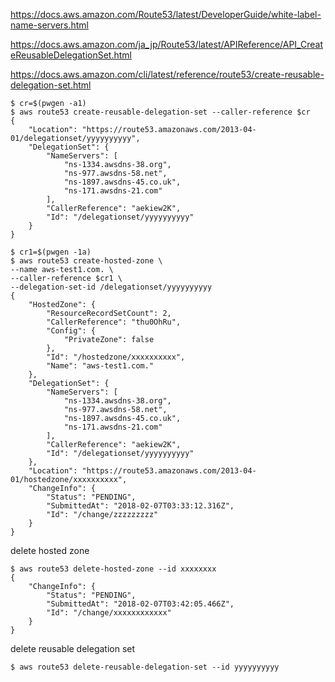 https://docs.aws.amazon.com/Route53/latest/DeveloperGuide/white-label-name-servers.html

https://docs.aws.amazon.com/ja_jp/Route53/latest/APIReference/API_CreateReusableDelegationSet.html

https://docs.aws.amazon.com/cli/latest/reference/route53/create-reusable-delegation-set.html

```
$ cr=$(pwgen -a1)
$ aws route53 create-reusable-delegation-set --caller-reference $cr
{
    "Location": "https://route53.amazonaws.com/2013-04-01/delegationset/yyyyyyyyyy",
    "DelegationSet": {
        "NameServers": [
            "ns-1334.awsdns-38.org",
            "ns-977.awsdns-58.net",
            "ns-1897.awsdns-45.co.uk",
            "ns-171.awsdns-21.com"
        ],
        "CallerReference": "aekiew2K",
        "Id": "/delegationset/yyyyyyyyyy"
    }
}
```

```
$ cr1=$(pwgen -1a)
$ aws route53 create-hosted-zone \
--name aws-test1.com. \
--caller-reference $cr1 \
--delegation-set-id /delegationset/yyyyyyyyyy
{
    "HostedZone": {
        "ResourceRecordSetCount": 2,
        "CallerReference": "thu0OhRu",
        "Config": {
            "PrivateZone": false
        },
        "Id": "/hostedzone/xxxxxxxxxx",
        "Name": "aws-test1.com."
    },
    "DelegationSet": {
        "NameServers": [
            "ns-1334.awsdns-38.org",
            "ns-977.awsdns-58.net",
            "ns-1897.awsdns-45.co.uk",
            "ns-171.awsdns-21.com"
        ],
        "CallerReference": "aekiew2K",
        "Id": "/delegationset/yyyyyyyyyy"
    },
    "Location": "https://route53.amazonaws.com/2013-04-01/hostedzone/xxxxxxxxxx",
    "ChangeInfo": {
        "Status": "PENDING",
        "SubmittedAt": "2018-02-07T03:33:12.316Z",
        "Id": "/change/zzzzzzzzz"
    }
}
```


delete hosted zone
```
$ aws route53 delete-hosted-zone --id xxxxxxxx
{
    "ChangeInfo": {
        "Status": "PENDING",
        "SubmittedAt": "2018-02-07T03:42:05.466Z",
        "Id": "/change/xxxxxxxxxxxx"
    }
}
```

delete reusable delegation set
```
$ aws route53 delete-reusable-delegation-set --id yyyyyyyyyy
```

